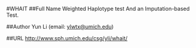 #WHAIT
##Full Name
Weighted Haplotype test And an Imputation-based Test.

##Author
Yun Li (email: ylwtx@umich.edu)

##URL
http://www.sph.umich.edu/csg/yli/whait/

